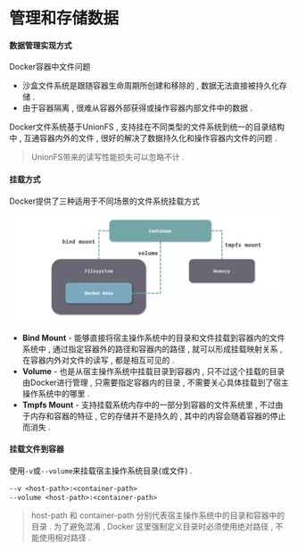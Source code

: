 # 管理和存储数据

#### 数据管理实现方式

Docker容器中文件问题

* 沙盒文件系统是跟随容器生命周期所创建和移除的 , 数据无法直接被持久化存储 . 
* 由于容器隔离 , 很难从容器外部获得或操作容器内部文件中的数据 . 

Docker文件系统基于UnionFS , 支持挂在不同类型的文件系统到统一的目录结构中 , 互通容器内外的文件 , 很好的解决了数据持久化和操作容器内文件的问题 .

> UnionFS带来的读写性能损失可以忽略不计 .

#### 挂载方式

Docker提供了三种适用于不同场景的文件系统挂载方式

![](/assets/wenjianxitongguazai.png)

* **Bind Mount** - 能够直接将宿主操作系统中的目录和文件挂载到容器内的文件系统中 , 通过指定容器外的路径和容器内的路径 , 就可以形成挂载映射关系 , 在容器内外对文件的读写 , 都是相互可见的 . 
* **Volume** - 也是从宿主操作系统中挂载目录到容器内 , 只不过这个挂载的目录由Docker进行管理 , 只需要指定容器内的目录 , 不需要关心具体挂载到了宿主操作系统中的哪里 .
* **Tmpfs Mount** - 支持挂载系统内存中的一部分到容器的文件系统里 , 不过由于内存和容器的特征 , 它的存储并不是持久的 , 其中的内容会随着容器的停止而消失 . 

#### 挂载文件到容器

使用`-v`或`--volume`来挂载宿主操作系统目录\(或文件\) .

```
--v <host-path>:<container-path>
--volume <host-path>:<container-path>
```

> host-path 和 container-path 分别代表宿主操作系统中的目录和容器中的目录 . 为了避免混淆 , Docker 这里强制定义目录时必须使用绝对路径 , 不能使用相对路径 .



